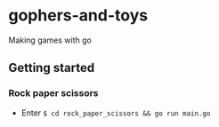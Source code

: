 # gophers-and-toys
Making games with go

## Getting started
### Rock paper scissors
- Enter `$ cd rock_paper_scissors && go run main.go`
